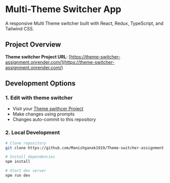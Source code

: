 # Multi-Theme Switcher App

A responsive Multi Theme switcher built with React, Redux, TypeScript, and Tailwind CSS.

## Project Overview

**Theme switcher Project URL**: [https://theme-switcher-assignment.onrender.com/](https://theme-switcher-assignment.onrender.com/)

## Development Options

### 1. Edit with theme switcher
- Visit your [Theme swithcer Project](https://theme-switcher-assignment.onrender.com/)
- Make changes using prompts
- Changes auto-commit to this repository

### 2. Local Development
```sh
# Clone repository
git clone https://github.com/Manishganak1919/Theme-switcher-assignment.git

# Install dependencies
npm install

# Start dev server
npm run dev